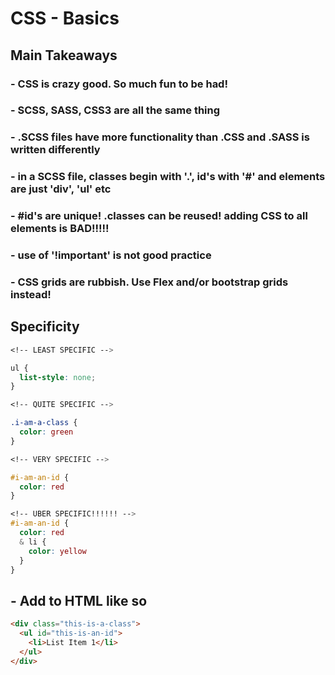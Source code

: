 # CSS - Basics

## Main Takeaways

### - CSS is crazy good. So much fun to be had!
### - SCSS, SASS, CSS3 are all the same thing
### - .SCSS files have more functionality than .CSS and .SASS is written differently
### - in a SCSS file, classes begin with '.', id's with '#' and elements are just 'div', 'ul' etc
### - #id's are unique! .classes can be reused! adding CSS to all elements is BAD!!!!!
### - use of '!important' is not good practice
### - CSS grids are rubbish. Use Flex and/or bootstrap grids instead!

## Specificity

```scss
<!-- LEAST SPECIFIC -->

ul {
  list-style: none;
}

<!-- QUITE SPECIFIC -->

.i-am-a-class {
  color: green
}

<!-- VERY SPECIFIC -->

#i-am-an-id {
  color: red
}

<!-- UBER SPECIFIC!!!!!! -->
#i-am-an-id {
  color: red
  & li {
    color: yellow
  }
}

```

## - Add to HTML like so

```html
<div class="this-is-a-class">
  <ul id="this-is-an-id">
    <li>List Item 1</li>
  </ul>
</div>
```

